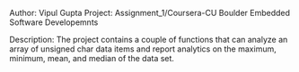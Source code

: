 Author: Vipul Gupta
Project: Assignment_1/Coursera-CU Boulder Embedded Software Developemnts

Description: The project contains a couple of functions that can analyze an array of unsigned char data items and report analytics on the maximum, minimum, mean, and median of the data set.

